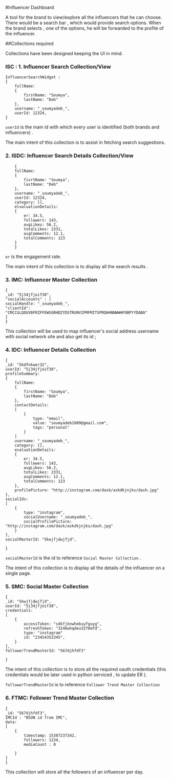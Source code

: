#Influencer Dashboard

A tool for the brand to view/explore all the influencers that he can choose. 
There would be a search bar , which would provide search options. When the brand selects , one of the options, he will be forwarded to the profile of the influencer.

##Collections required

Collections have been designed keeping the UI in mind.

### ISC : 1. Influencer Search Collection/View 

```
InfluencerSearchWidget :
{
	fullName: 
	{
		firstName: "Soumya",
		lastName: "Deb"
	},
	username: "_soumyadeb_",
	userId: 12324,
}

```


``` userId ``` is the main id with which every user is identified (both brands and influencers) .

The main intent of this collection is to assist in fetching search suggestions.

### 2. ISDC: Influencer Search Details Collection/View

```
	{
	fullName: 
	{
		fisrtName: "Soumya",
		lastName: "Deb"
	},
	username: "_soumyadeb_",
	userId: 12324,
	category: [],
	elvaluationDetails:
	{
		er: 34.5,
		followers: 143,
		avgLikes: 56.2,
		totalLikes: 2331,
		avgComments: 12.1,
		totalComments: 123
	}
	}

```
	
``` er ``` is the engagement rate.

The main intent of this collection is to display all the search results .

### 3. IMC: Influencer Master Collection

```
{
_id: "5j34jfjoif38",
"socialAccounts" : [
socialHandle: "_soumyadeb_",
"clientId": "CMCCULQOUVBFRZFFEWSGRHDZYDSTRUNVIPMFMITSPRQHHNNWWHFOBPYYDABA"
]
}

```

This collection will be used to map influencer's social address username with social network site and also get its id ;

### 4. IDC: Influencer Details Collection

```
{	
_id: "5kdfnkwer32",
userId: "5j34jfjoif38",
profileSummary:
{	
	fullName: 
	{
		firstName: "Soumya",
		lastName: "Deb"
	},
	contactDetails:
	[
		{
			type: "email",
			value: "soumyadeb1809@gmail.com",
			tags: "personal"
		}
	]
	username: "_soumyadeb_",
	category: [],
	evaluationDetails:
	{
		er: 34.5,
		followers: 143,
		avgLikes: 56.2,
		totalLikes: 2331,
		avgComments: 12.1,
		totalComments: 123
	},
	profilePicture: "http://instagram.com/dask/askdkjnjks/dash.jpg"
},
socialIds: 
[
	{
		type: "instagram",
		socialUsername: "_soumyadeb_",
		socialProfilePicture: "http://instagram.com/dask/askdkjnjks/dash.jpg"
	}
],
socialMasterId: "5kwjfjdwjfjd",
	
}

```

```socialMasterId``` is the id to reference ```Social Master Collection``` .

The intent of this collection is to display all the details of the influencer on a single page.

### 5. SMC: Social Master Collection

```
{
_id: "5kwjfjdwjfjd",
userId: "5j34jfjoif38",
credentials: 
[
	{
		accessToken: "sdkfjknwhebuyfguyg",
		refreshToken: "324bwhqdeu3278mfd",
		type: "instagram"
		id: "23454352345",
	}
],
followerTrendMasterId: "567djhfdf3"

}

```

The intent of this collection is to store all the required oauth credentials (this  credentials would be later used in python serviced , to update ER ).

``` followerTrendMasterId ``` is to reference ``` Follower Trend Master Collection ``` 

### 6. FTMC: Follower Trend Master Collection

```
{
_id: "567djhfdf3",
IMCId : "BSON id from IMC",
data: 
[
	{
		timestamp: 15387237342,
		followers: 1234,
		mediaCount : 0
	
	}
]
}

```

This collection will store all the followers of an influencer per day.  










